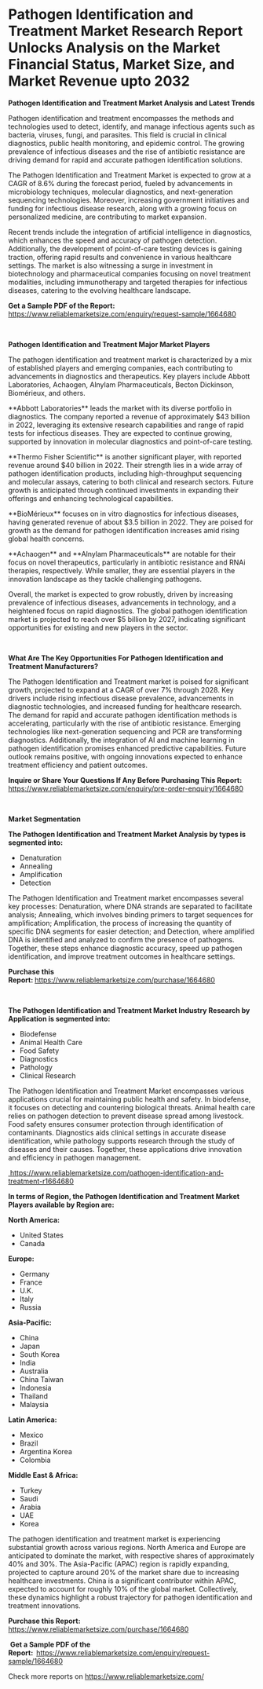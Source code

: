 <p><h1>Pathogen Identification and Treatment Market Research Report Unlocks Analysis on the Market Financial Status, Market Size, and Market Revenue upto 2032</h1></p><p><strong>Pathogen Identification and Treatment Market Analysis and Latest Trends</strong></p>
<p><p>Pathogen identification and treatment encompasses the methods and technologies used to detect, identify, and manage infectious agents such as bacteria, viruses, fungi, and parasites. This field is crucial in clinical diagnostics, public health monitoring, and epidemic control. The growing prevalence of infectious diseases and the rise of antibiotic resistance are driving demand for rapid and accurate pathogen identification solutions. </p><p>The Pathogen Identification and Treatment Market is expected to grow at a CAGR of 8.6% during the forecast period, fueled by advancements in microbiology techniques, molecular diagnostics, and next-generation sequencing technologies. Moreover, increasing government initiatives and funding for infectious disease research, along with a growing focus on personalized medicine, are contributing to market expansion. </p><p>Recent trends include the integration of artificial intelligence in diagnostics, which enhances the speed and accuracy of pathogen detection. Additionally, the development of point-of-care testing devices is gaining traction, offering rapid results and convenience in various healthcare settings. The market is also witnessing a surge in investment in biotechnology and pharmaceutical companies focusing on novel treatment modalities, including immunotherapy and targeted therapies for infectious diseases, catering to the evolving healthcare landscape.</p></p>
<p><strong>Get a Sample PDF of the Report:&nbsp;</strong> <a href="https://www.reliablemarketsize.com/enquiry/request-sample/1664680?utm_campaign=3555&utm_medium=2&utm_source=Github&utm_content=ia&utm_term=23032025&utm_id=pathogen-identification-and-treatment">https://www.reliablemarketsize.com/enquiry/request-sample/1664680</a></p>
<p>&nbsp;</p>
<p><strong>Pathogen Identification and Treatment Major Market Players</strong></p>
<p><p>The pathogen identification and treatment market is characterized by a mix of established players and emerging companies, each contributing to advancements in diagnostics and therapeutics. Key players include Abbott Laboratories, Achaogen, Alnylam Pharmaceuticals, Becton Dickinson, Biomérieux, and others.</p><p>**Abbott Laboratories** leads the market with its diverse portfolio in diagnostics. The company reported a revenue of approximately $43 billion in 2022, leveraging its extensive research capabilities and range of rapid tests for infectious diseases. They are expected to continue growing, supported by innovation in molecular diagnostics and point-of-care testing.</p><p>**Thermo Fisher Scientific** is another significant player, with reported revenue around $40 billion in 2022. Their strength lies in a wide array of pathogen identification products, including high-throughput sequencing and molecular assays, catering to both clinical and research sectors. Future growth is anticipated through continued investments in expanding their offerings and enhancing technological capabilities.</p><p>**BioMérieux** focuses on in vitro diagnostics for infectious diseases, having generated revenue of about $3.5 billion in 2022. They are poised for growth as the demand for pathogen identification increases amid rising global health concerns.</p><p>**Achaogen** and **Alnylam Pharmaceuticals** are notable for their focus on novel therapeutics, particularly in antibiotic resistance and RNAi therapies, respectively. While smaller, they are essential players in the innovation landscape as they tackle challenging pathogens.</p><p>Overall, the market is expected to grow robustly, driven by increasing prevalence of infectious diseases, advancements in technology, and a heightened focus on rapid diagnostics. The global pathogen identification market is projected to reach over $5 billion by 2027, indicating significant opportunities for existing and new players in the sector.</p></p>
<p>&nbsp;</p>
<p><strong>What Are The Key Opportunities For Pathogen Identification and Treatment Manufacturers?</strong></p>
<p><p>The Pathogen Identification and Treatment market is poised for significant growth, projected to expand at a CAGR of over 7% through 2028. Key drivers include rising infectious disease prevalence, advancements in diagnostic technologies, and increased funding for healthcare research. The demand for rapid and accurate pathogen identification methods is accelerating, particularly with the rise of antibiotic resistance. Emerging technologies like next-generation sequencing and PCR are transforming diagnostics. Additionally, the integration of AI and machine learning in pathogen identification promises enhanced predictive capabilities. Future outlook remains positive, with ongoing innovations expected to enhance treatment efficiency and patient outcomes.</p></p>
<p><strong>Inquire or Share Your Questions If Any Before Purchasing This Report:</strong> <a href="https://www.reliablemarketsize.com/enquiry/pre-order-enquiry/1664680?utm_campaign=3555&utm_medium=2&utm_source=Github&utm_content=ia&utm_term=23032025&utm_id=pathogen-identification-and-treatment">https://www.reliablemarketsize.com/enquiry/pre-order-enquiry/1664680</a></p>
<p>&nbsp;</p>
<p><strong>Market Segmentation</strong></p>
<p><strong>The Pathogen Identification and Treatment Market Analysis by types is segmented into:</strong></p>
<p><ul><li>Denaturation</li><li>Annealing</li><li>Amplification</li><li>Detection</li></ul></p>
<p><p>The Pathogen Identification and Treatment market encompasses several key processes: Denaturation, where DNA strands are separated to facilitate analysis; Annealing, which involves binding primers to target sequences for amplification; Amplification, the process of increasing the quantity of specific DNA segments for easier detection; and Detection, where amplified DNA is identified and analyzed to confirm the presence of pathogens. Together, these steps enhance diagnostic accuracy, speed up pathogen identification, and improve treatment outcomes in healthcare settings.</p></p>
<p><strong>Purchase this Report:&nbsp;</strong><a href="https://www.reliablemarketsize.com/purchase/1664680?utm_campaign=3555&utm_medium=2&utm_source=Github&utm_content=ia&utm_term=23032025&utm_id=pathogen-identification-and-treatment">https://www.reliablemarketsize.com/purchase/1664680</a></p>
<p>&nbsp;</p>
<p><strong>The Pathogen Identification and Treatment Market Industry Research by Application is segmented into:</strong></p>
<p><ul><li>Biodefense</li><li>Animal Health Care</li><li>Food Safety</li><li>Diagnostics</li><li>Pathology</li><li>Clinical Research</li></ul></p>
<p><p>The Pathogen Identification and Treatment Market encompasses various applications crucial for maintaining public health and safety. In biodefense, it focuses on detecting and countering biological threats. Animal health care relies on pathogen detection to prevent disease spread among livestock. Food safety ensures consumer protection through identification of contaminants. Diagnostics aids clinical settings in accurate disease identification, while pathology supports research through the study of diseases and their causes. Together, these applications drive innovation and efficiency in pathogen management.</p></p>
<p><a href="https://www.reliablemarketsize.com/pathogen-identification-and-treatment-r1664680?utm_campaign=3555&utm_medium=2&utm_source=Github&utm_content=ia&utm_term=23032025&utm_id=pathogen-identification-and-treatment">&nbsp;https://www.reliablemarketsize.com/pathogen-identification-and-treatment-r1664680</a></p>
<p><strong>In terms of Region, the Pathogen Identification and Treatment Market Players available by Region are:</strong></p>
<p>
    <p> <strong> North America: </strong>
        <ul>
            <li>United States</li>
            <li>Canada</li>
        </ul>
        </p> 
    <p> <strong> Europe: </strong>
        <ul>
            <li>Germany</li>
            <li>France</li>
            <li>U.K.</li>
            <li>Italy</li>
            <li>Russia</li>
        </ul>
        </p> 
    <p> <strong> Asia-Pacific: </strong>
        <ul>
            <li>China</li>
            <li>Japan</li>
            <li>South Korea</li>
            <li>India</li>
            <li>Australia</li>
            <li>China Taiwan</li>
            <li>Indonesia</li>
            <li>Thailand</li>
            <li>Malaysia</li>
        </ul>
        </p> 
    <p> <strong> Latin America: </strong>
        <ul>
            <li>Mexico</li>
            <li>Brazil</li>
            <li>Argentina Korea</li>
            <li>Colombia</li>
        </ul>
        </p> 
    <p> <strong> Middle East & Africa: </strong>
        <ul>
            <li>Turkey</li>
            <li>Saudi</li>
            <li>Arabia</li>
            <li>UAE</li>
            <li>Korea</li>
        </ul>
    </p>
    </p>
<p><p>The pathogen identification and treatment market is experiencing substantial growth across various regions. North America and Europe are anticipated to dominate the market, with respective shares of approximately 40% and 30%. The Asia-Pacific (APAC) region is rapidly expanding, projected to capture around 20% of the market share due to increasing healthcare investments. China is a significant contributor within APAC, expected to account for roughly 10% of the global market. Collectively, these dynamics highlight a robust trajectory for pathogen identification and treatment innovations.</p></p>
<p><strong>Purchase this Report: </strong><a href="https://www.reliablemarketsize.com/purchase/1664680?utm_campaign=3555&utm_medium=2&utm_source=Github&utm_content=ia&utm_term=23032025&utm_id=pathogen-identification-and-treatment">https://www.reliablemarketsize.com/purchase/1664680</a></p>
<p>&nbsp;<strong>Get a Sample PDF of the Report:&nbsp;&nbsp;</strong><a href="https://www.reliablemarketsize.com/enquiry/request-sample/1664680?utm_campaign=3555&utm_medium=2&utm_source=Github&utm_content=ia&utm_term=23032025&utm_id=pathogen-identification-and-treatment">https://www.reliablemarketsize.com/enquiry/request-sample/1664680</a></p>
<p><strong></strong></p>
<p>Check more reports on <a href="https://www.reliablemarketsize.com/?utm_campaign=3555&utm_medium=2&utm_source=Github&utm_content=ia&utm_term=23032025&utm_id=pathogen-identification-and-treatment">https://www.reliablemarketsize.com/</a></p>